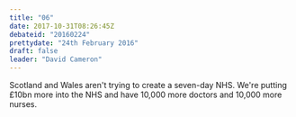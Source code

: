 ```yaml
---
title: "06"
date: 2017-10-31T08:26:45Z
debateid: "20160224"
prettydate: "24th February 2016"
draft: false
leader: "David Cameron"
---
```


Scotland and Wales aren't trying to create a seven-day NHS. We're putting £10bn more into the NHS and have 10,000 more doctors and 10,000 more nurses.